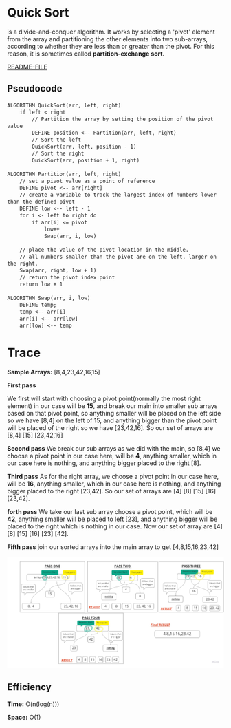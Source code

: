 # Quick Sort 

is a divide-and-conquer algorithm. It works by selecting a 'pivot' element from the array and partitioning the other elements into two sub-arrays, according to whether they are less than or greater than the pivot. For this reason, it is sometimes called **partition-exchange sort.**


[README-FILE](https://github.com/yasmeenokh/data-structures-and-algorithms/blob/QuickSort/javascript/Data-Structures/QuickSort/README.md)

## Pseudocode

    ALGORITHM QuickSort(arr, left, right)
        if left < right
            // Partition the array by setting the position of the pivot value 
            DEFINE position <-- Partition(arr, left, right)
            // Sort the left
            QuickSort(arr, left, position - 1)
            // Sort the right
            QuickSort(arr, position + 1, right)

    ALGORITHM Partition(arr, left, right)
        // set a pivot value as a point of reference
        DEFINE pivot <-- arr[right]
        // create a variable to track the largest index of numbers lower than the defined pivot
        DEFINE low <-- left - 1
        for i <- left to right do
            if arr[i] <= pivot
                low++
                Swap(arr, i, low)

        // place the value of the pivot location in the middle.
        // all numbers smaller than the pivot are on the left, larger on the right. 
        Swap(arr, right, low + 1)
        // return the pivot index point
        return low + 1

    ALGORITHM Swap(arr, i, low)
        DEFINE temp;
        temp <-- arr[i]
        arr[i] <-- arr[low]
        arr[low] <-- temp


# Trace

**Sample Arrays:** [8,4,23,42,16,15]

**First pass**

We first will start with choosing a pivot point(normally the most right element) in our case will be **15**, and break our main into smaller sub arrays based on that pivot point, so anything smaller will be placed on the left side so we have [8,4] on the left of 15, and anything bigger than the pivot point will be placed of the right so we have [23,42,16]. So our set of arrays are [8,4] [15] [23,42,16]

**Second pass**
We break our sub arrays as we did with the main, so [8,4] we choose a pivot point in our case here, will be **4**, anything smaller, which in our case here is nothing, and anything bigger placed to the right [8].

**Third pass**
As for the right array, we choose a pivot point in our case here, will be **16**, anything smaller, which in our case here is nothing, and anything bigger placed to the right [23,42]. So our set of arrays are [4] [8] [15] [16] [23,42].

**forth pass**
We take our last sub array choose a pivot point, which will be **42**, anything smaller will be placed to left [23], and anything bigger will be placed to the right which is nothing in our case. Now our set of array are [4] [8] [15] [16] [23] [42].

**Fifth pass**
join our sorted arrays into the main array to get [4,8,15,16,23,42]


![BLOG](images/Blog28.jpg)


## Efficiency

**Time:** O(n(log(n)))

**Space:** O(1)